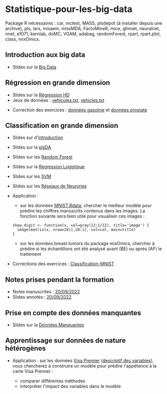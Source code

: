 # Statistique-pour-les-big-data

Package R nécessaires : car, mctest, MASS, plsdepot (à installer depuis une archive), pls, lars, misaem, missMDA, FactoMineR, mice, glmnet, neuralnet, nnet, e1071, kernlab, doMC, VGAM, adabag, randomForest, rpart, rpart.plot, class, mixOmics.

## Introduction aux big data

- Slides sur la <a href="Big-Data.pdf" target="new">Big Data</a>

## Régression en grande dimension

- Slides sur la <a href="Regression-HD.pdf" target="new">Régression HD</a>
- Jeux de données : <a href="vehicules.txt" target="new">vehicules.txt</a>, <a href="vehicles.txt" target="new">vehicles.txt</a></p>
- Correction des exercices : <a href="Regression-gasoline.pdf" target="new">données gasoline</a> et <a href="Exercices-Prostate.pdf" target="new">données prostate</a>

## Classification en grande dimension

- Slides sur d'<a href="Classification-intro.pdf" target="new">Introduction</a>
- Slides sur la <a href="Classification-plsDA.pdf" target="new">plsDA</a>
- Slides sur les <a href="Classification-randomForest.pdf" target="new">Random Forest</a>
- Slides sur la <a href="Classification-RegressionLogistique.pdf" target="new">Regression Logistique</a>
- Slides sur les <a href="Classification-SVM.pdf" target="new">SVM</a>
- Slides sur les <a href="ReseauxDeNeurones.pdf" target="new">Réseaux de Neurones</a>

- Application : 
     - sur les données <a href="MNIST.Rdata" target="new">MNIST.Rdata</a>, chercher le meilleur modèle pour prédire les chiffres manuscrits contenus dans les images. La fonction suivante sera bien utile pour visualiser ces images :

      show_digit <- function(x, col=gray(12:1/12), title='image') {
        image(matrix(x, nrow=28)[,28:1], col=col, main=title)
      }
      
     - sur les données breast.tumors du package mixOmics, chercher à prédire si les échantillons ont été analysé avant (BE) ou après (AF) le traitement

- Corrections des exercices : <a href="Classification-MNIST.pdf" target="new">Classification-MNIST</a>

## Notes prises pendant la formation

- Notes manuscrites : <a href="FormationBigData-20092022.pdf" target="new">20/09/2022</a> 
- Slides annotés : <a href="Regression-HD-19092022.pdf" target="new">20/09/2022</a> 

## Prise en compte des données manquantes

- Slides sur la <a href="Donnees-Manquantes.pdf" target="new">Données Manquantes</a>

## Apprentissage sur données de nature hétérogènes

- Application : sur les données <a href="VisaPremier.txt" target="new">Visa Premier</a> (<a href="VisaPremier.pdf" target="new">descriptif des variables</a>), vous chercherez à construire un modèle pour prédire l'appétence à la carte Visa Premier : 
 
   - comparer différentes méthodes
   - interpréter l'impact des variables dans le modèle




